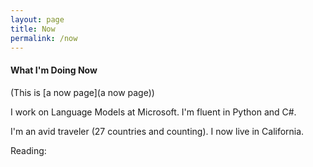 ```yaml
---
layout: page
title: Now
permalink: /now
---
```


#### What I'm Doing Now
(This is [a now page](a now page))

I work on Language Models at Microsoft.
I'm fluent in Python and C#.

I'm an avid traveler (27 countries and counting).
I now live in California.

Reading: 